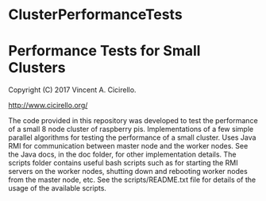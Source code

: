 # ClusterPerformanceTests
# Performance Tests for Small Clusters

Copyright (C) 2017 Vincent A. Cicirello.

http://www.cicirello.org/

The code provided in this repository was developed to test the performance of a small 8 node cluster of raspberry pis.  Implementations of a few simple parallel algorithms for testing the performance of a small cluster.  Uses Java RMI for communication between master node and the worker nodes.  See the Java docs, in the doc folder, for other implementation details.  The scripts folder contains useful bash scripts such as for starting the RMI servers on the worker nodes, shutting down and rebooting worker nodes from the master node, etc.  See the scripts/README.txt file for details of the usage of the available scripts.
